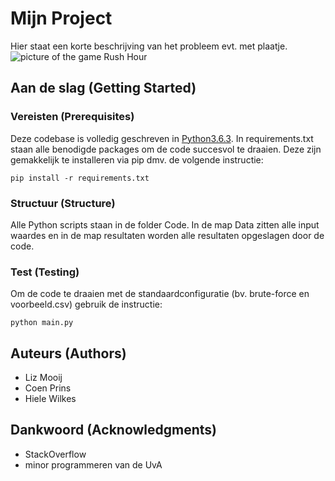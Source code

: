 # Mijn Project

Hier staat een korte beschrijving van het probleem evt. met plaatje.
![picture of the game Rush Hour](rush_hour.jpg)

## Aan de slag (Getting Started)

### Vereisten (Prerequisites)

Deze codebase is volledig geschreven in [Python3.6.3](https://www.python.org/downloads/). In requirements.txt staan alle benodigde packages om de code succesvol te draaien. Deze zijn gemakkelijk te installeren via pip dmv. de volgende instructie:

```
pip install -r requirements.txt
```

### Structuur (Structure)

Alle Python scripts staan in de folder Code. In de map Data zitten alle input waardes en in de map resultaten worden alle resultaten opgeslagen door de code.

### Test (Testing)

Om de code te draaien met de standaardconfiguratie (bv. brute-force en voorbeeld.csv) gebruik de instructie:

```
python main.py
```

## Auteurs (Authors)

* Liz Mooij
* Coen Prins
* Hiele Wilkes

## Dankwoord (Acknowledgments)

* StackOverflow
* minor programmeren van de UvA
